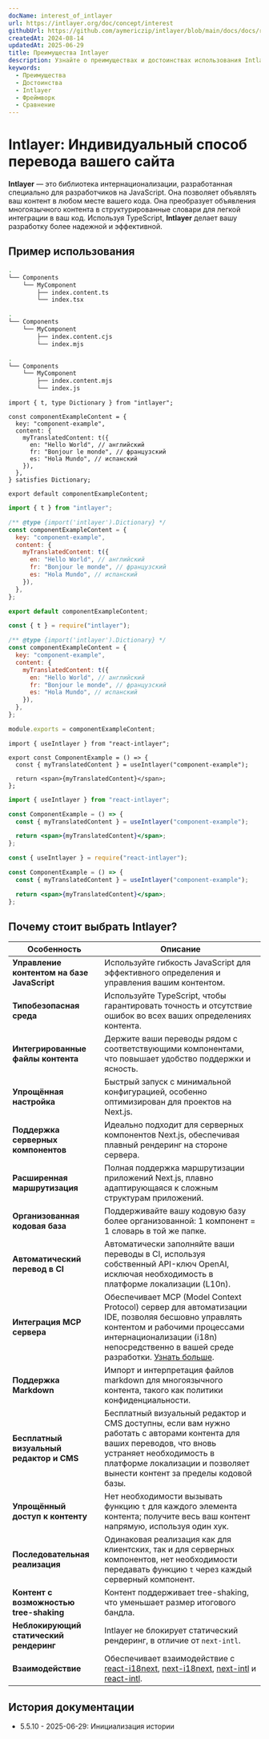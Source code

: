 ```yaml
---
docName: interest_of_intlayer
url: https://intlayer.org/doc/concept/interest
githubUrl: https://github.com/aymericzip/intlayer/blob/main/docs/docs/ru/interest_of_intlayer.md
createdAt: 2024-08-14
updatedAt: 2025-06-29
title: Преимущества Intlayer
description: Узнайте о преимуществах и достоинствах использования Intlayer в ваших проектах. Поймите, почему Intlayer выделяется среди других фреймворков.
keywords:
  - Преимущества
  - Достоинства
  - Intlayer
  - Фреймворк
  - Сравнение
---
```


# Intlayer: Индивидуальный способ перевода вашего сайта

**Intlayer** — это библиотека интернационализации, разработанная специально для разработчиков на JavaScript. Она позволяет объявлять ваш контент в любом месте вашего кода. Она преобразует объявления многоязычного контента в структурированные словари для легкой интеграции в ваш код. Используя TypeScript, **Intlayer** делает вашу разработку более надежной и эффективной.

## Пример использования

```bash codeFormat="typescript"
.
└── Components
    └── MyComponent
        ├── index.content.ts
        └── index.tsx
```

```bash codeFormat="commonjs"
.
└── Components
    └── MyComponent
        ├── index.content.cjs
        └── index.mjs
```

```bash codeFormat="esm"
.
└── Components
    └── MyComponent
        ├── index.content.mjs
        └── index.js
```

```tsx fileName="./Components/MyComponent/index.content.ts" codeFormat="typescript"
import { t, type Dictionary } from "intlayer";

const componentExampleContent = {
  key: "component-example",
  content: {
    myTranslatedContent: t({
      en: "Hello World", // английский
      fr: "Bonjour le monde", // французский
      es: "Hola Mundo", // испанский
    }),
  },
} satisfies Dictionary;

export default componentExampleContent;
```

```jsx fileName="./Components/MyComponent/index.mjx" codeFormat="esm"
import { t } from "intlayer";

/** @type {import('intlayer').Dictionary} */
const componentExampleContent = {
  key: "component-example",
  content: {
    myTranslatedContent: t({
      en: "Hello World", // английский
      fr: "Bonjour le monde", // французский
      es: "Hola Mundo", // испанский
    }),
  },
};

export default componentExampleContent;
```

```jsx fileName="./Components/MyComponent/index.csx" codeFormat="commonjs"
const { t } = require("intlayer");

/** @type {import('intlayer').Dictionary} */
const componentExampleContent = {
  key: "component-example",
  content: {
    myTranslatedContent: t({
      en: "Hello World", // английский
      fr: "Bonjour le monde", // французский
      es: "Hola Mundo", // испанский
    }),
  },
};

module.exports = componentExampleContent;
```

```tsx fileName="./Components/MyComponent/index.tsx" codeFormat="typescript"
import { useIntlayer } from "react-intlayer";

export const ComponentExample = () => {
  const { myTranslatedContent } = useIntlayer("component-example");

  return <span>{myTranslatedContent}</span>;
};
```

```jsx fileName="./Components/MyComponent/index.mjx" codeFormat="esm"
import { useIntlayer } from "react-intlayer";

const ComponentExample = () => {
  const { myTranslatedContent } = useIntlayer("component-example");

  return <span>{myTranslatedContent}</span>;
};
```

```jsx fileName="./Components/MyComponent/index.csx" codeFormat="commonjs"
const { useIntlayer } = require("react-intlayer");

const ComponentExample = () => {
  const { myTranslatedContent } = useIntlayer("component-example");

  return <span>{myTranslatedContent}</span>;
};
```

## Почему стоит выбрать Intlayer?

| Особенность                                 | Описание                                                                                                                                                                                                                                                                                                                                                                                                                                                                   |
| ------------------------------------------- | -------------------------------------------------------------------------------------------------------------------------------------------------------------------------------------------------------------------------------------------------------------------------------------------------------------------------------------------------------------------------------------------------------------------------------------------------------------------------- |
| **Управление контентом на базе JavaScript** | Используйте гибкость JavaScript для эффективного определения и управления вашим контентом.                                                                                                                                                                                                                                                                                                                                                                                 |
| **Типобезопасная среда**                    | Используйте TypeScript, чтобы гарантировать точность и отсутствие ошибок во всех ваших определениях контента.                                                                                                                                                                                                                                                                                                                                                              |
| **Интегрированные файлы контента**          | Держите ваши переводы рядом с соответствующими компонентами, что повышает удобство поддержки и ясность.                                                                                                                                                                                                                                                                                                                                                                    |
| **Упрощённая настройка**                    | Быстрый запуск с минимальной конфигурацией, особенно оптимизирован для проектов на Next.js.                                                                                                                                                                                                                                                                                                                                                                                |
| **Поддержка серверных компонентов**         | Идеально подходит для серверных компонентов Next.js, обеспечивая плавный рендеринг на стороне сервера.                                                                                                                                                                                                                                                                                                                                                                     |
| **Расширенная маршрутизация**               | Полная поддержка маршрутизации приложений Next.js, плавно адаптирующаяся к сложным структурам приложений.                                                                                                                                                                                                                                                                                                                                                                  |
| **Организованная кодовая база**             | Поддерживайте вашу кодовую базу более организованной: 1 компонент = 1 словарь в той же папке.                                                                                                                                                                                                                                                                                                                                                                              |
| **Автоматический перевод в CI**             | Автоматически заполняйте ваши переводы в CI, используя собственный API-ключ OpenAI, исключая необходимость в платформе локализации (L10n).                                                                                                                                                                                                                                                                                                                                 |
| **Интеграция MCP сервера**                  | Обеспечивает MCP (Model Context Protocol) сервер для автоматизации IDE, позволяя бесшовно управлять контентом и рабочими процессами интернационализации (i18n) непосредственно в вашей среде разработки. [Узнать больше](https://github.com/aymericzip/intlayer/blob/main/docs/docs/ru/mcp_server.md).                                                                                                                                                                     |
| **Поддержка Markdown**                      | Импорт и интерпретация файлов markdown для многоязычного контента, такого как политики конфиденциальности.                                                                                                                                                                                                                                                                                                                                                                 |
| **Бесплатный визуальный редактор и CMS**    | Бесплатный визуальный редактор и CMS доступны, если вам нужно работать с авторами контента для ваших переводов, что вновь устраняет необходимость в платформе локализации и позволяет вынести контент за пределы кодовой базы.                                                                                                                                                                                                                                             |
| **Упрощённый доступ к контенту**            | Нет необходимости вызывать функцию `t` для каждого элемента контента; получите весь ваш контент напрямую, используя один хук.                                                                                                                                                                                                                                                                                                                                              |
| **Последовательная реализация**             | Одинаковая реализация как для клиентских, так и для серверных компонентов, нет необходимости передавать функцию `t` через каждый серверный компонент.                                                                                                                                                                                                                                                                                                                      |
| **Контент с возможностью tree-shaking**     | Контент поддерживает tree-shaking, что уменьшает размер итогового бандла.                                                                                                                                                                                                                                                                                                                                                                                                  |
| **Неблокирующий статический рендеринг**     | Intlayer не блокирует статический рендеринг, в отличие от `next-intl`.                                                                                                                                                                                                                                                                                                                                                                                                     |
| **Взаимодействие**                          | Обеспечивает взаимодействие с [react-i18next](https://github.com/aymericzip/intlayer/blob/main/docs/docs/ru/intlayer_with_react-i18next.md), [next-i18next](https://github.com/aymericzip/intlayer/blob/main/docs/docs/ru/intlayer_with_next-i18next.md), [next-intl](https://github.com/aymericzip/intlayer/blob/main/docs/docs/ru/intlayer_with_next-intl.md) и [react-intl](https://github.com/aymericzip/intlayer/blob/main/docs/docs/ru/intlayer_with_react-intl.md). |

## История документации

- 5.5.10 - 2025-06-29: Инициализация истории
